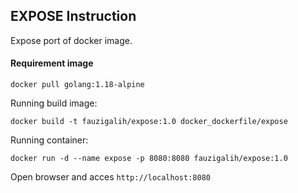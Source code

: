 ## EXPOSE Instruction
Expose port of docker image.

#### Requirement image
```
docker pull golang:1.18-alpine
```

Running build image:
```
docker build -t fauzigalih/expose:1.0 docker_dockerfile/expose
```

Running container:
```
docker run -d --name expose -p 8080:8080 fauzigalih/expose:1.0
```

Open browser and acces `http://localhost:8080`